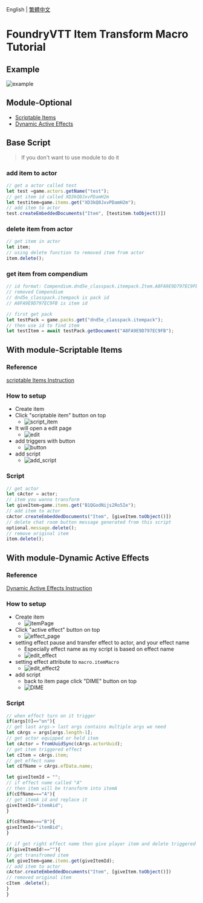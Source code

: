 English | [繁體中文](README_TCH.md)

# FoundryVTT Item Transform Macro Tutorial

## Example

![example](img/example.gif)

## Module-Optional

* [Scriptable Items](https://foundryvtt.com/packages/scriptable-items)
* [Dynamic Active Effects](https://foundryvtt.com/packages/dae)

## Base Script

> If you don't want to use module to do it

### add item to actor

```js
// get a actor called test
let test =game.actors.getName("test");
// get item id called XD3kQ0JxvPDamH2m
let testitem=game.items.get("XD3kQ0JxvPDamH2m");
// add item to actor
test.createEmbeddedDocuments("Item", [testitem.toObject()])
```

### delete item from actor

```js
// get item in actor
let item;
// using delete function to removed item from actor
item.delete();
```

### get item from compendium
```js
// id format: Compendium.dnd5e_classpack.itempack.Item.A8FA9E9D797EC9FB
// removed Compendium
// dnd5e_classpack.itempack is pack id
// A8FA9E9D797EC9FB is item id

// first get pack
let testPack = game.packs.get("dnd5e_classpack.itempack");
// then use id to find item
let testItem = await testPack.getDocument("A8FA9E9D797EC9FB");
```

## With module-Scriptable Items
### Reference
[scriptable Items Instruction](https://github.com/FurtherV/scriptable-items)
### How to setup

* Create item
* Click "scriptable item" button on top
  * ![script_item](img/script_item.png)
* It will open a edit page
  * ![edit](img/edit.png)
* add triggers with button
  * ![button](img/button.png)
* add script
  * ![add_script](img/add_script.png)

### Script

```js
// get actor
let cActor = actor;
// item you wanna transform
let giveItem=game.items.get("B1QGodNijs2Ro5Ie");
// add item to actor
cActor.createEmbeddedDocuments("Item", [giveItem.toObject()])
// delete chat room button message generated from this script
optional.message.delete();
// remove original item
item.delete();
```

## With module-Dynamic Active Effects
### Reference
[Dynamic Active Effects Instruction](https://gitlab.com/tposney/dae)
### How to setup

* Create item
  * ![itemPage](img/ItemPage.png)
* Click "active effect" button on top
  * ![effect_page](img/active_effect.png)
* setting effect pause and transfer effect to actor, and your effect name
  * Especially effect name as my script is based on effect name
  * ![edit_effect](img/effect_set.png)
* setting effect attribute to ```macro.itemMacro```
  * ![edit_effect2](img/effect_set_2.png)
* add script
  * back to item page click "DIME" button on top
  * ![DIME](img/DIME.png)

### Script

```js
// when effect turn on it trigger
if(args[0]=="on"){
// get last args-> last args contains multiple args we need
let cArgs = args[args.length-1];
// get actor equipped or held item
let cActor = fromUuidSync(cArgs.actorUuid);
// get item triggered effect
let cItem = cArgs.item;
// get effect name
let cEfName = cArgs.efData.name;

let giveItemId = "";
// if effect name called "A"
// then item will be transform into itemA
if(cEfName==="A"){
// get itemA id and replace it
giveItemId="itemAid";
}

if(cEfName==="B"){
giveItemId="itemBid";
}

// if get right effect name then give player item and delete triggered item
if(giveItemId!==""){
// get transfromed item
let giveItem=game.items.get(giveItemId);
// add item to actor
cActor.createEmbeddedDocuments("Item", [giveItem.toObject()])
// removed original item
cItem .delete();
}
}
```
